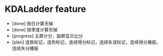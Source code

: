 # KDALadder feature
- [done] 按日计算天梯
- [done] 按季度计算天梯
- [progress] 主屏计分，副屏显示比分
- [plan] 连胜标记，连败标记，连续得分标记，连续失误标记，连续得分播报，连续失分播报